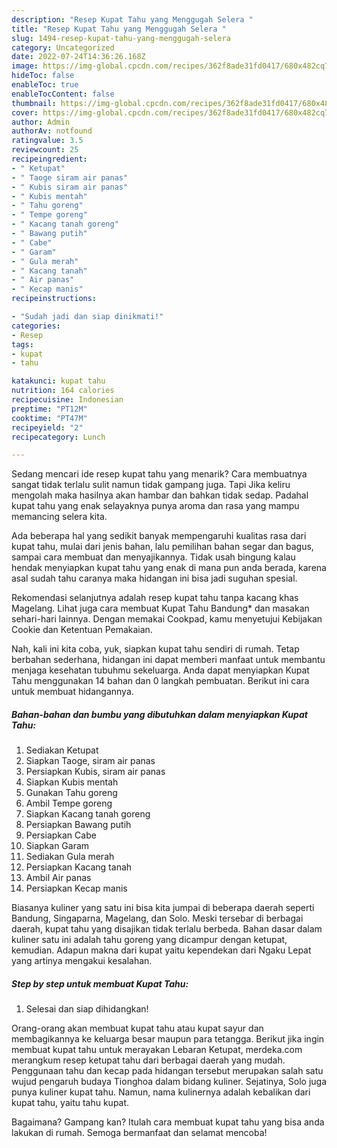 ```yaml
---
description: "Resep Kupat Tahu yang Menggugah Selera "
title: "Resep Kupat Tahu yang Menggugah Selera "
slug: 1494-resep-kupat-tahu-yang-menggugah-selera
category: Uncategorized
date: 2022-07-24T14:36:26.168Z
image: https://img-global.cpcdn.com/recipes/362f8ade31fd0417/680x482cq70/kupat-tahu-foto-resep-utama.jpg
hideToc: false
enableToc: true
enableTocContent: false
thumbnail: https://img-global.cpcdn.com/recipes/362f8ade31fd0417/680x482cq70/kupat-tahu-foto-resep-utama.jpg
cover: https://img-global.cpcdn.com/recipes/362f8ade31fd0417/680x482cq70/kupat-tahu-foto-resep-utama.jpg
author: Admin
authorAv: notfound
ratingvalue: 3.5
reviewcount: 25
recipeingredient:
- " Ketupat"
- " Taoge siram air panas"
- " Kubis siram air panas"
- " Kubis mentah"
- " Tahu goreng"
- " Tempe goreng"
- " Kacang tanah goreng"
- " Bawang putih"
- " Cabe"
- " Garam"
- " Gula merah"
- " Kacang tanah"
- " Air panas"
- " Kecap manis"
recipeinstructions:

- "Sudah jadi dan siap dinikmati!"
categories:
- Resep
tags:
- kupat
- tahu

katakunci: kupat tahu 
nutrition: 164 calories
recipecuisine: Indonesian
preptime: "PT12M"
cooktime: "PT47M"
recipeyield: "2"
recipecategory: Lunch

---
```



Sedang mencari ide resep kupat tahu yang menarik? Cara membuatnya sangat tidak terlalu sulit namun tidak gampang juga. Tapi Jika keliru mengolah maka hasilnya akan hambar dan bahkan tidak sedap. Padahal kupat tahu yang enak selayaknya punya aroma dan rasa yang mampu memancing selera kita.


Ada beberapa hal yang sedikit banyak mempengaruhi kualitas rasa dari kupat tahu, mulai dari jenis bahan, lalu pemilihan bahan segar dan bagus, sampai cara membuat dan menyajikannya. Tidak usah bingung kalau hendak menyiapkan kupat tahu yang enak di mana pun anda berada, karena asal sudah tahu caranya maka hidangan ini bisa jadi suguhan spesial.

Rekomendasi selanjutnya adalah resep kupat tahu tanpa kacang khas Magelang. Lihat juga cara membuat Kupat Tahu Bandung* dan masakan sehari-hari lainnya. Dengan memakai Cookpad, kamu menyetujui Kebijakan Cookie dan Ketentuan Pemakaian.


Nah, kali ini kita coba, yuk, siapkan kupat tahu sendiri di rumah. Tetap berbahan sederhana, hidangan ini dapat memberi manfaat untuk membantu menjaga kesehatan tubuhmu sekeluarga. Anda dapat menyiapkan Kupat Tahu menggunakan 14 bahan dan 0 langkah pembuatan. Berikut ini cara untuk membuat hidangannya.

<!--inarticleads1-->

##### Bahan-bahan dan bumbu yang dibutuhkan dalam menyiapkan Kupat Tahu:

1. Sediakan  Ketupat
1. Siapkan  Taoge, siram air panas
1. Persiapkan  Kubis, siram air panas
1. Siapkan  Kubis mentah
1. Gunakan  Tahu goreng
1. Ambil  Tempe goreng
1. Siapkan  Kacang tanah goreng
1. Persiapkan  Bawang putih
1. Persiapkan  Cabe
1. Siapkan  Garam
1. Sediakan  Gula merah
1. Persiapkan  Kacang tanah
1. Ambil  Air panas
1. Persiapkan  Kecap manis


Biasanya kuliner yang satu ini bisa kita jumpai di beberapa daerah seperti Bandung, Singaparna, Magelang, dan Solo. Meski tersebar di berbagai daerah, kupat tahu yang disajikan tidak terlalu berbeda. Bahan dasar dalam kuliner satu ini adalah tahu goreng yang dicampur dengan ketupat, kemudian. Adapun makna dari kupat yaitu kependekan dari Ngaku Lepat yang artinya mengakui kesalahan. 

<!--inarticleads2-->

##### Step by step untuk membuat Kupat Tahu:


1. Selesai dan siap dihidangkan!

Orang-orang akan membuat kupat tahu atau kupat sayur dan membagikannya ke keluarga besar maupun para tetangga. Berikut jika ingin membuat kupat tahu untuk merayakan Lebaran Ketupat, merdeka.com merangkum resep ketupat tahu dari berbagai daerah yang mudah. Penggunaan tahu dan kecap pada hidangan tersebut merupakan salah satu wujud pengaruh budaya Tionghoa dalam bidang kuliner. Sejatinya, Solo juga punya kuliner kupat tahu. Namun, nama kulinernya adalah kebalikan dari kupat tahu, yaitu tahu kupat. 

Bagaimana? Gampang kan? Itulah cara membuat kupat tahu yang bisa anda lakukan di rumah. Semoga bermanfaat dan selamat mencoba!
